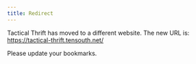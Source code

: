 ```yaml
---
title: Redirect
---
```


Tactical Thrift has moved to a different website. The new URL is: <a target="_parent" href="https://tactical-thrift.tensouth.net/">https://tactical-thrift.tensouth.net/</a>

Please update your bookmarks.
